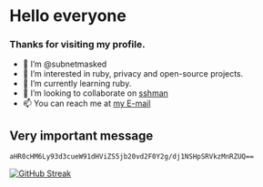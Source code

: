 # Hello everyone
### Thanks for visiting my profile.
- 👋 I’m @subnetmasked
- 👀 I’m interested in ruby, privacy and open-source projects.
- 🌱 I’m currently learning ruby.
- 💞️ I’m looking to collaborate on [sshman](https://github.com/subnetmasked/sshman)
- 📫 You can reach me at [my E-mail](mailto:subnetmasked@cock.li)

## Very important message

```base64
aHR0cHM6Ly93d3cueW91dHViZS5jb20vd2F0Y2g/dj1NSHpSRVkzMnRZUQ==
```

[![GitHub Streak](https://streak-stats.demolab.com/?user=subnetmasked)](https://git.io/streak-stats)

